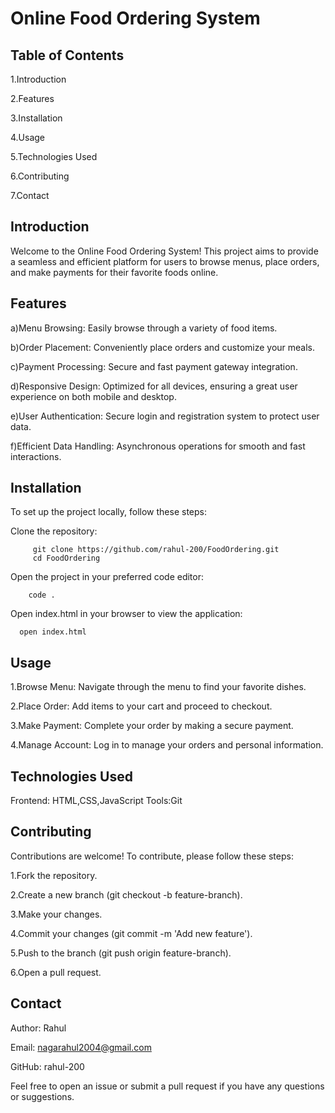 # Online Food Ordering System
## Table of Contents
1.Introduction

2.Features

3.Installation

4.Usage

5.Technologies Used

6.Contributing

7.Contact

## Introduction
Welcome to the Online Food Ordering System! This project aims to provide a seamless and efficient platform for users to browse menus, place orders, and make payments for their favorite foods online.

## Features
a)Menu Browsing: Easily browse through a variety of food items.

b)Order Placement: Conveniently place orders and customize your meals.

c)Payment Processing: Secure and fast payment gateway integration.

d)Responsive Design: Optimized for all devices, ensuring a great user experience on both mobile and desktop.

e)User Authentication: Secure login and registration system to protect user data.

f)Efficient Data Handling: Asynchronous operations for smooth and fast interactions.


## Installation
To set up the project locally, follow these steps:

Clone the repository:

         git clone https://github.com/rahul-200/FoodOrdering.git
         cd FoodOrdering
Open the project in your preferred code editor:

        code .
Open index.html in your browser to view the application:

      open index.html

## Usage
1.Browse Menu: Navigate through the menu to find your favorite dishes.

2.Place Order: Add items to your cart and proceed to checkout.

3.Make Payment: Complete your order by making a secure payment.

4.Manage Account: Log in to manage your orders and personal information.

## Technologies Used
Frontend: HTML,CSS,JavaScript
Tools:Git

## Contributing
Contributions are welcome! To contribute, please follow these steps:

1.Fork the repository.

2.Create a new branch (git checkout -b feature-branch).

3.Make your changes.

4.Commit your changes (git commit -m 'Add new feature').

5.Push to the branch (git push origin feature-branch).

6.Open a pull request.

## Contact
Author: Rahul

Email: nagarahul2004@gmail.com

GitHub: rahul-200

Feel free to open an issue or submit a pull request if you have any questions or suggestions.

